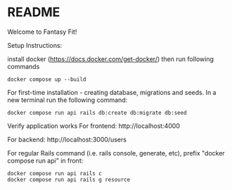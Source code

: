 # README

Welcome to Fantasy Fit! 

Setup Instructions:

install docker (https://docs.docker.com/get-docker/) then run following commands
```
docker compose up --build
```

For first-time installation - creating database, migrations and seeds.
In a new terminal run the following command:
```
docker compose run api rails db:create db:migrate db:seed
```

Verify application works
For frontend:
    http://localhost:4000

For backend:
    http://localhost:3000/users

For regular Rails command (i.e. rails console, generate, etc), prefix "docker compose run api" in front:

```
docker compose run api rails c
docker compose run api rails g resource
```